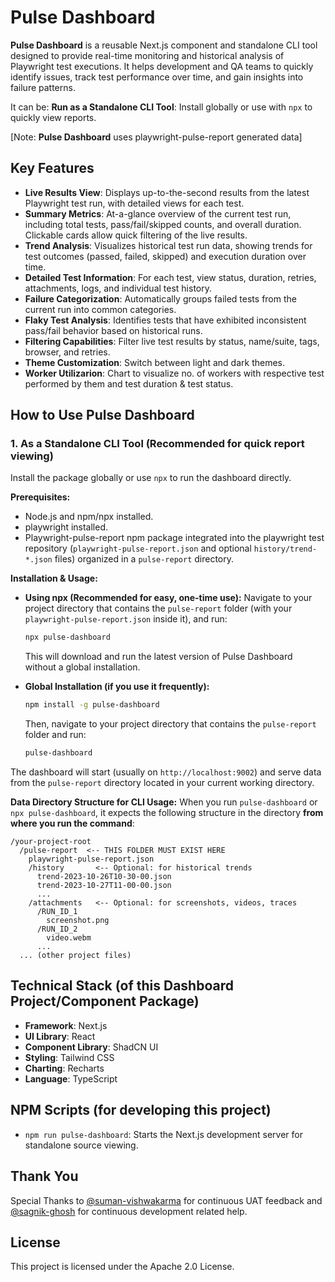 
# Pulse Dashboard

**Pulse Dashboard** is a reusable Next.js component and standalone CLI tool designed to provide real-time monitoring and historical analysis of Playwright test executions. It helps development and QA teams to quickly identify issues, track test performance over time, and gain insights into failure patterns.

It can be: **Run as a Standalone CLI Tool**: Install globally or use with `npx` to quickly view reports.

[Note: **Pulse Dashboard** uses playwright-pulse-report generated data]

## Key Features

-   **Live Results View**: Displays up-to-the-second results from the latest Playwright test run, with detailed views for each test.
-   **Summary Metrics**: At-a-glance overview of the current test run, including total tests, pass/fail/skipped counts, and overall duration. Clickable cards allow quick filtering of the live results.
-   **Trend Analysis**: Visualizes historical test run data, showing trends for test outcomes (passed, failed, skipped) and execution duration over time.
-   **Detailed Test Information**: For each test, view status, duration, retries, attachments, logs, and individual test history.
-   **Failure Categorization**: Automatically groups failed tests from the current run into common categories.
-   **Flaky Test Analysis**: Identifies tests that have exhibited inconsistent pass/fail behavior based on historical runs.
-   **Filtering Capabilities**: Filter live test results by status, name/suite, tags, browser, and retries.
-   **Theme Customization**: Switch between light and dark themes.
-   **Worker Utilizarion**: Chart to visualize no. of workers with respective test performed by them and test duration & test status.

## How to Use Pulse Dashboard

### 1. As a Standalone CLI Tool (Recommended for quick report viewing)

Install the package globally or use `npx` to run the dashboard directly.

**Prerequisites:**
*   Node.js and npm/npx installed.
*   playwright installed.
*   Playwright-pulse-report npm package integrated into the playwright test repository (`playwright-pulse-report.json` and optional `history/trend-*.json` files) organized in a `pulse-report` directory.

**Installation & Usage:**

*   **Using npx (Recommended for easy, one-time use):**
    Navigate to your project directory that contains the `pulse-report` folder (with your `playwright-pulse-report.json` inside it), and run:
    ```bash
    npx pulse-dashboard
    ```
    This will download and run the latest version of Pulse Dashboard without a global installation.

*   **Global Installation (if you use it frequently):**
    ```bash
    npm install -g pulse-dashboard
    ```
    Then, navigate to your project directory that contains the `pulse-report` folder and run:
    ```bash
    pulse-dashboard
    ```

The dashboard will start (usually on `http://localhost:9002`) and serve data from the `pulse-report` directory located in your current working directory.

**Data Directory Structure for CLI Usage:**
When you run `pulse-dashboard` or `npx pulse-dashboard`, it expects the following structure in the directory **from where you run the command**:

```
/your-project-root
  /pulse-report  <-- THIS FOLDER MUST EXIST HERE
    playwright-pulse-report.json
    /history       <-- Optional: for historical trends
      trend-2023-10-26T10-30-00.json
      trend-2023-10-27T11-00-00.json
      ...
    /attachments   <-- Optional: for screenshots, videos, traces
      /RUN_ID_1
        screenshot.png
      /RUN_ID_2
        video.webm
      ...
  ... (other project files)
```

## Technical Stack (of this Dashboard Project/Component Package)

-   **Framework**: Next.js
-   **UI Library**: React
-   **Component Library**: ShadCN UI
-   **Styling**: Tailwind CSS
-   **Charting**: Recharts
-   **Language**: TypeScript

## NPM Scripts (for developing this project)

-   `npm run pulse-dashboard`: Starts the Next.js development server for standalone source viewing.


## Thank You

Special Thanks to [@suman-vishwakarma](https://www.linkedin.com/in/suman-vishwakarma-426108185/) for continuous UAT feedback and [@sagnik-ghosh](https://www.linkedin.com/in/sagnikghosh99/) for continuous development related help.

## License

This project is licensed under the Apache 2.0 License.
